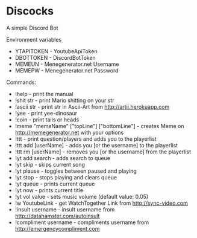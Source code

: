 # Discocks
A simple Discord Bot

Environment variables
 - YTAPITOKEN - YoutubeApiToken
 - DBOTTOKEN - DiscordBotToken
 - MEMEUN - Menegenerator.net Username
 - MEMEPW - Menegenerator.net Password

Commands:
 - !help - print the manual
 - !shit str - print Mario shitting on your str
 - !ascii str - print str in Ascii-Art from http://artii.herokuapp.com
 - !yee - print yee-dinosaur
 - !coin - print tails or heads
 - !meme "memeName" ["topLine"] ["bottomLine"] - creates Meme on http://memegenerator.net with your options
 - !ttt - print question/players and adds you to the playerlist
 - !ttt add [userName] - adds you [or the username] to the playerlist
 - !ttt rm [userName] - removes you [or the username] from the playerlist
 - !yt add search - adds search to queue 
 - !yt skip - skips current song
 - !yt plause - toggles between paused and playing
 - !yt stop - stops playing and clears queue
 - !yt queue - prints current queue
 - !yt now - prints current title
 - !yt vol value - sets music volume (default value: 0.05)
 - !w YoutubeLink - get WatchTogether Link from http://sync-video.com
 - !insult username - insult username from http://datahamster.com/autoinsult
 - !compliment username - compliments username from http://emergencycompliment.com